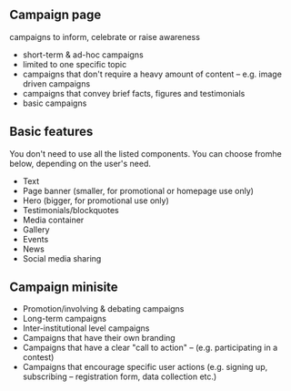 ## Campaign page

campaigns to inform, celebrate or raise awareness

- short-term & ad-hoc campaigns
- limited to one specific topic
- campaigns that don't require a heavy amount of content – e.g. image driven campaigns
- campaigns that convey brief facts, figures and testimonials
- basic campaigns

## Basic features

You don't need to use all the listed components. You can choose fromhe below, depending on the user's need.

- Text
- Page banner (smaller, for promotional or homepage use only)
- Hero (bigger, for promotional use only)
- Testimonials/blockquotes
- Media container
- Gallery
- Events
- News
- Social media sharing

## Campaign minisite

- Promotion/involving & debating campaigns
- Long-term campaigns
- Inter-institutional level campaigns
- Campaigns that have their own branding
- Campaigns that have a clear "call to action" – (e.g. participating in a contest)
- Campaigns that encourage specific user actions (e.g. signing up, subscribing – registration form, data collection etc.)

